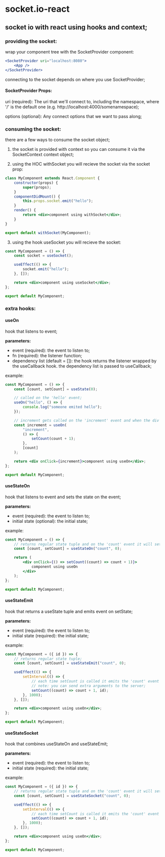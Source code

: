 # socket.io-react

## socket io with react using hooks and context;

### providing the socket:

wrap your component tree with the SocketProvider component:

```jsx
<SocketProvider uri="localhost:8080">
    <App />
</SocketProvider>
```

connecting to the socket depends on where you use SocketProvider;

#### SocketProvider Props:

uri (required): The uri that we'll connect to, including the namespace, where '/' is the default one (e.g. http://localhost:4000/somenamespace);

options (optional): Any connect options that we want to pass along;

### consuming the socket:

there are a few ways to consume the socket object;

1. the socket is provided with context so you can consume it via the SocketContext context object;

2. using the HOC withSocket you will recieve the socket via the socket prop:

```jsx
class MyComponent extends React.Component {
    constructor(props) {
        super(props);
    }
    componentDidMount() {
        this.props.socket.emit("hello");
    }
    render() {
        return <div>component using withSocket</div>;
    }
}

export default withSocket(MyComponent);
```

3. using the hook useSocket you will recieve the socket:

```jsx
const MyComponent = () => {
    const socket = useSocket();

    useEffect(() => {
        socket.emit("hello");
    }, []);

    return <div>component using useSocket</div>;
};

export default MyComponent;
```

### extra hooks:

#### useOn

hook that listens to event;

**parameters:**

-   event (required): the event to listen to;
-   fn (required): the listener function;
-   dependency list (default = []): the hook returns the listener wrapped by the useCallback hook. the dependency list is passed to useCallback;

example:

```jsx
const MyComponent = () => {
    const [count, setCount] = useState(0);

    // called on the 'hello' event;
    useOn("hello", () => {
        console.log("someone emited hello");
    });

    // increment gets called on the 'increment' event and when the div is clicked;
    const increment = useOn(
        "increment",
        () => {
            setCount(count + 1);
        },
        [count]
    );

    return <div onClick={increment}>component using useOn</div>;
};

export default MyComponent;
```

#### useStateOn

hook that listens to event and sets the state on the event;

**parameters:**

-   event (required): the event to listen to;
-   initial state (optional): the initial state;

example:

```jsx
const MyComponent = () => {
    // returns regular state tuple and on the 'count' event it will set the state to the recieved argument;
    const [count, setCount] = useStateOn("count", 0);

    return (
        <div onClick={() => setCount((count) => count + 1)}>
            component using useOn
        </div>
    );
};

export default MyComponent;
```

#### useStateEmit

hook that returns a useState tuple and emits event on setState;

**parameters:**

-   event (required): the event to listen to;
-   initial state (required): the initial state;

example:

```jsx
const MyComponent = ({ id }) => {
    // returns regular state tuple;
    const [count, setCount] = useStateEmit("count", 0);

    useEffect(() => {
        setInterval(() => {
            // each time setCount is called it emits the 'count' event with the next state and the extra args;
            // note: you can send extra arguments to the server;
            setCount((count) => count + 1, id);
        }, 1000);
    }, []);

    return <div>component using useOn</div>;
};

export default MyComponent;
```

#### useStateSocket

hook that combines useStateOn and useStateEmit;

**parameters:**

-   event (required): the event to listen to;
-   initial state (required): the initial state;

example:

```jsx
const MyComponent = ({ id }) => {
    // returns regular state tuple and on the 'count' event it will set the state to the recieved argument;
    const [count, setCount] = useStateSocket("count", 0);

    useEffect(() => {
        setInterval(() => {
            // each time setCount is called it emits the 'count' event with the next state and the extra args;
            setCount((count) => count + 1, id);
        }, 1000);
    }, []);

    return <div>component using useOn</div>;
};

export default MyComponent;
```